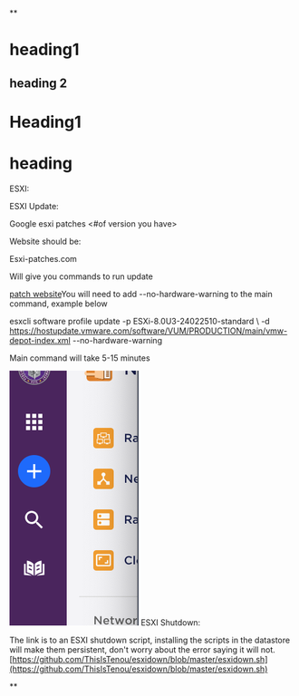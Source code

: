 **


# heading1
## heading 2

# Heading1
# heading

ESXI:

ESXI Update:

Google esxi patches <#of version you have>

Website should be:

Esxi-patches.com

Will give you commands to run update

[patch website](https://esxi-patches.v-front.de/)You will need to add --no-hardware-warning to the main command, example below

esxcli software profile update -p ESXi-8.0U3-24022510-standard \ -d https://hostupdate.vmware.com/software/VUM/PRODUCTION/main/vmw-depot-index.xml --no-hardware-warning

Main command will take 5-15 minutes 


![testing](Images/Screenshot%202024-08-23%20at%2018.55.37.png)
ESXI Shutdown:

The link is to an ESXI shutdown script, installing the scripts in the datastore will make them persistent, don't worry about the error saying it will not.  
[https://github.com/ThisIsTenou/esxidown/blob/master/esxidown.sh](https://github.com/ThisIsTenou/esxidown/blob/master/esxidown.sh)

  
**